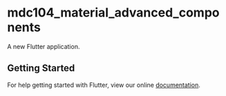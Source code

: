 # mdc104_material_advanced_components

A new Flutter application.

## Getting Started

For help getting started with Flutter, view our online
[documentation](https://flutter.io/).
